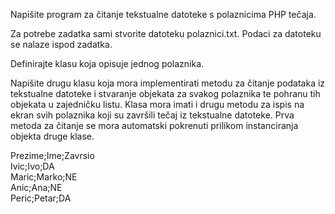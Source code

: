 Napišite program za čitanje tekstualne datoteke s polaznicima PHP tečaja.

Za potrebe zadatka sami stvorite datoteku polaznici.txt.
Podaci za datoteku se nalaze ispod zadatka.

Definirajte klasu koja opisuje jednog polaznika.

Napišite drugu klasu koja mora implementirati metodu za čitanje podataka iz tekstualne datoteke i stvaranje objekata za svakog polaznika te pohranu tih objekata u zajedničku listu.
Klasa mora imati i drugu metodu za ispis na ekran svih polaznika koji su završili tečaj iz tekstualne datoteke.
Prva metoda za čitanje se mora automatski pokrenuti prilikom instanciranja objekta druge klase.

Prezime;Ime;Zavrsio<br/>
Ivic;Ivo;DA<br/>
Maric;Marko;NE<br/>
Anic;Ana;NE<br/>
Peric;Petar;DA<br/>
